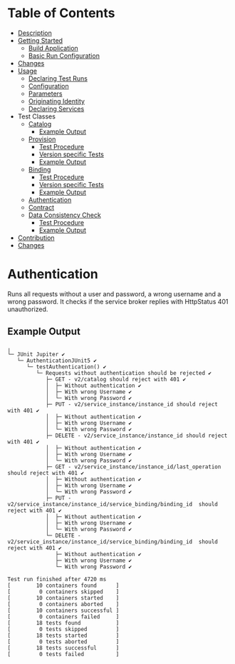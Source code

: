 # Table of Contents
- [Description](../README.md#description)
- [Getting Started](../README.md#getting-started)
    - [Build Application](../README.md#build-application)
    - [Basic Run Configuration](../README.md#basic-run-configuration)
- [Changes](../README.md#changes)
- [Usage](Usage.md)
    - [Declaring Test Runs](Usage.md#declaring-test-runs)
    - [Configuration](Usage.md#configuration)
    - [Parameters](Usage.md#parameters)
    - [Originating Identity](Usage.md#originating-identity)
    - [Declaring Services](Usage.md#declaring-services)
- Test Classes
    - [Catalog](CatalogTest.md)
       - [Example Output](CatalogTest.md#example-output)
    - [Provision](ProvisionTests.md#provision-tests)
        - [Test Procedure](ProvisionTests.md#test-procedure)
        - [Version specific Tests](ProvisionTests.md#version-specific-tests)
        - [Example Output](ProvisionTests.md#example-output)
    - [Binding](BindingTests.md#binding)
        - [Test Procedure](BindingTests.md#test-procedure)
        - [Version specific Tests](BindingTests.md#version-specific-tests)
        - [Example Output](BindingTests.md#example-output)
    - [Authentication](#authentication)
    - [Contract](docs/ContractTest.md)
    - [Data Consistency Check](DataConsistencyCheck.md#data-consistency-check)
        - [Test Procedure](DataConsistencyCheck.md#test-procedure)
        - [Example Output](DataConsistencyCheck.md#example-output)
- [Contribution](docs/Contribution.md)
- [Changes](/docs/Changes.md)
   
# Authentication

Runs all requests without a user and password, a wrong username and a wrong password. It checks if the service broker replies with HttpStatus 401 unauthorized.

## Example Output

```
╷
└─ JUnit Jupiter ✔
   └─ AuthenticationJUnit5 ✔
      └─ testAuthentication() ✔
         └─ Requests without authentication should be rejected ✔
            ├─ GET - v2/catalog should reject with 401 ✔
            │  ├─ Without authentication ✔
            │  ├─ With wrong Username ✔
            │  └─ With wrong Password ✔
            ├─ PUT - v2/service_instance/instance_id should reject with 401 ✔
            │  ├─ Without authentication ✔
            │  ├─ With wrong Username ✔
            │  └─ With wrong Password ✔
            ├─ DELETE - v2/service_instance/instance_id should reject with 401 ✔
            │  ├─ Without authentication ✔
            │  ├─ With wrong Username ✔
            │  └─ With wrong Password ✔
            ├─ GET - v2/service_instance/instance_id/last_operation should reject with 401 ✔
            │  ├─ Without authentication ✔
            │  ├─ With wrong Username ✔
            │  └─ With wrong Password ✔
            ├─ PUT - v2/service_instance/instance_id/service_binding/binding_id  should reject with 401 ✔
            │  ├─ Without authentication ✔
            │  ├─ With wrong Username ✔
            │  └─ With wrong Password ✔
            └─ DELETE - v2/service_instance/instance_id/service_binding/binding_id  should reject with 401 ✔
               ├─ Without authentication ✔
               ├─ With wrong Username ✔
               └─ With wrong Password ✔

Test run finished after 4720 ms
[        10 containers found      ]
[         0 containers skipped    ]
[        10 containers started    ]
[         0 containers aborted    ]
[        10 containers successful ]
[         0 containers failed     ]
[        18 tests found           ]
[         0 tests skipped         ]
[        18 tests started         ]
[         0 tests aborted         ]
[        18 tests successful      ]
[         0 tests failed          ]
```